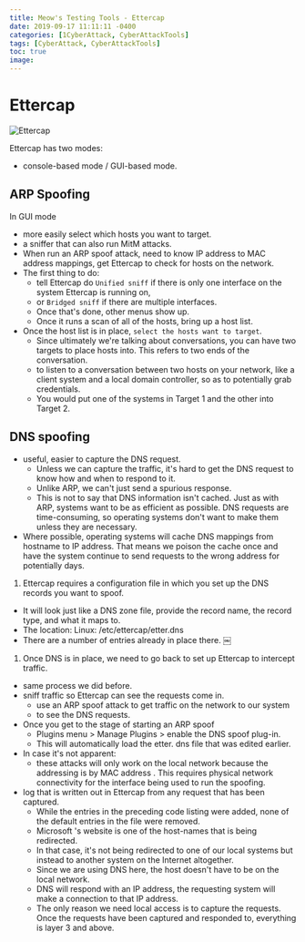 ```yaml
---
title: Meow's Testing Tools - Ettercap
date: 2019-09-17 11:11:11 -0400
categories: [1CyberAttack, CyberAttackTools]
tags: [CyberAttack, CyberAttackTools]
toc: true
image:
---
```


# Ettercap

![Ettercap](https://i.imgur.com/0ciXVzn.png)

Ettercap has two modes: 
- console-based mode / GUI-based mode. 


## ARP Spoofing

In GUI mode
- more easily select which hosts you want to target. 
- a sniffer that can also run MitM attacks. 
- When run an ARP spoof attack, need to know IP address to MAC address mappings, get Ettercap to check for hosts on the network. 
- The first thing to do: 
  - tell Ettercap do `Unified sniff` if there is only one interface on the system Ettercap is running on, 
  - or `Bridged sniff` if there are multiple interfaces. 
  - Once that's done, other menus show up. 
  - Once it runs a scan of all of the hosts, bring up a host list.
- Once the host list is in place, `select the hosts want to target`. 
  - Since ultimately we're talking about conversations, you can have two targets to place hosts into. This refers to two ends of the conversation. 
  - to listen to a conversation between two hosts on your network, like a client system and a local domain controller, so as to potentially grab credentials. 
  - You would put one of the systems in Target 1 and the other into Target 2. 

## DNS spoofing
- useful, easier to capture the DNS request. 
  - Unless we can capture the traffic, it's hard to get the DNS request to know how and when to respond to it. 
  - Unlike ARP, we can't just send a spurious response. 
  - This is not to say that DNS information isn't cached. Just as with ARP, systems want to be as efficient as possible. DNS requests are time-consuming, so operating systems don't want to make them unless they are necessary. 
- Where possible, operating systems will cache DNS mappings from hostname to IP address. That means we poison the cache once and have the system continue to send requests to the wrong address for potentially days.


1. Ettercap requires a configuration file in which you set up the DNS records you want to spoof. 
- It will look just like a DNS zone file, provide the record name, the record type, and what it maps to. 
- The location: Linux: /etc/ettercap/etter.dns 
- There are a number of entries already in place there. 
￼

1. Once DNS is in place, we need to go back to set up Ettercap to intercept traffic. 
- same process we did before.
- sniff traffic so Ettercap can see the requests come in. 
  - use an ARP spoof attack to get traffic on the network to our system 
  - to see the DNS requests. 
- Once you get to the stage of starting an ARP spoof
  - Plugins menu > Manage Plugins > enable the DNS spoof plug-in. 
  - This will automatically load the etter. dns file that was edited earlier. 
- In case it's not apparent:
  - these attacks will only work on the local network because the addressing is by MAC address . This requires physical network connectivity for the interface being used to run the spoofing. 
- log that is written out in Ettercap from any request that has been captured.
  - While the entries in the preceding code listing were added, none of the default entries in the file were removed. 
  - Microsoft 's website is one of the host-names that is being redirected. 
  - In that case, it's not being redirected to one of our local systems but instead to another system on the Internet altogether. 
  - Since we are using DNS here, the host doesn't have to be on the local network. 
  - DNS will respond with an IP address, the requesting system will make a connection to that IP address. 
  - The only reason we need local access is to capture the requests. Once the requests have been captured and responded to, everything is layer 3 and above.